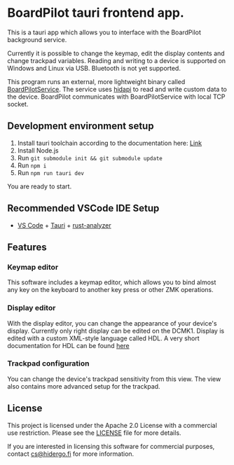 # BoardPilot tauri frontend app.

This is a tauri app which allows you to interface with the BoardPilot background service.

Currently it is possible to change the keymap, edit the display contents and change trackpad variables. Reading and writing to a device is supported on Windows and Linux via USB. Bluetooth is not yet supported.

This program runs an external, more lightweight binary called [BoardPilotService](https://github.com/hidergo/BoardPilotService). The service uses [hidapi](https://github.com/osmakari/hidapi) to read and write custom data to the device. BoardPilot communicates with BoardPilotService with local TCP socket.

## Development environment setup

1. Install tauri toolchain according to the documentation here: [Link](https://tauri.app/v1/guides/getting-started/prerequisites)
2. Install Node.js
3. Run `git submodule init && git submodule update`
3. Run `npm i`
4. Run `npm run tauri dev`

You are ready to start.

## Recommended VSCode IDE Setup

- [VS Code](https://code.visualstudio.com/) + [Tauri](https://marketplace.visualstudio.com/items?itemName=tauri-apps.tauri-vscode) + [rust-analyzer](https://marketplace.visualstudio.com/items?itemName=rust-lang.rust-analyzer)

## Features 

### Keymap editor

This software includes a keymap editor, which allows you to bind almost any key on the keyboard to another key press or other ZMK operations. 

### Display editor

With the display editor, you can change the appearance of your device's display. Currently only right display can be edited on the DCMK1. Display is edited with a custom XML-style language called HDL. A very short documentation for HDL can be found [here](https://github.com/hidergo/hdl-cmp-ts/blob/master/doc.md)

### Trackpad configuration

You can change the device's trackpad sensitivity from this view. The view also contains more advanced setup for the trackpad.

## License

This project is licensed under the Apache 2.0 License with a commercial use restriction. Please see the [LICENSE](./LICENSE) file for more details.

If you are interested in licensing this software for commercial purposes, contact [cs@hidergo.fi](mailto:cs@hidergo.fi) for more information.
